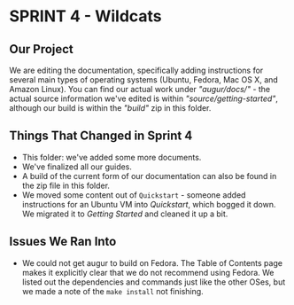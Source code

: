 # SPRINT 4 - Wildcats

## Our Project

We are editing the documentation, specifically adding instructions for several main types of operating systems (Ubuntu, Fedora, Mac OS X, and Amazon Linux). You can find our actual work under *"augur/docs/"* - the actual source information we've edited is within *"source/getting-started"*, although our build is within the *"build"* zip in this folder.

## Things That Changed in Sprint 4

- This folder: we've added some more documents.
- We've finalized all our guides.
- A build of the current form of our documentation can also be found in the zip file in this folder.
- We moved some content out of `Quickstart` - someone added instructions for an Ubuntu VM into *Quickstart*, which bogged it down. We migrated it to *Getting Started* and cleaned it up a bit.

## Issues We Ran Into

- We could not get augur to build on Fedora. The Table of Contents page makes it explicitly clear that we do not recommend using Fedora. We listed out the dependencies and commands just like the other OSes, but we made a note of the `make install` not finishing.
